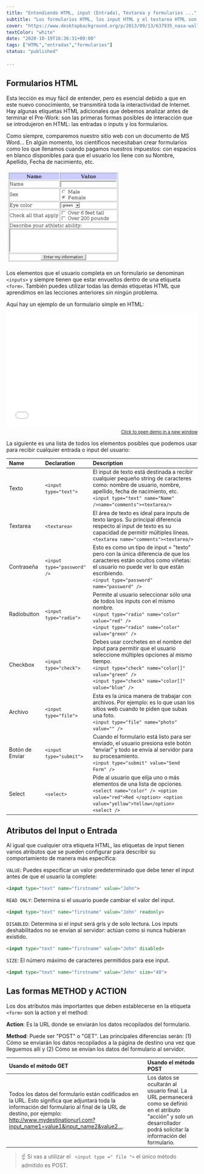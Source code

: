 ```yaml
---
title: "Entendiendo HTML, input (Entrada), Textarea y formularios ..."
subtitle: "Los formularios HTML, los input HTML y el textarea HTML son muy fáciles de entender, y son la ÚNICA manera de crear sitios web interactivos sin AJAX. Estos conceptos muy básicos representan el 90% de todo lo que siempre necesitarás saber sobre formularios ."
cover: "https://www.desktopbackground.org/p/2013/09/13/637935_nasa-wallpapers_1600x1200_h.jpg"
textColor: "white"
date: "2020-10-19T16:36:31+00:00"
tags: ["HTML","entradas","formularios"]
status: "published"

---
```


## Formularios HTML

Esta lección es muy fácil de entender, pero es esencial debido a que en este nuevo conocimiento, se transmitirá toda la interactividad de Internet. Hay algunas etiquetas HTML adicionales que debemos analizar antes de terminar el Pre-Work: son las primeras formas posibles de interacción que se introdujeron en HTML: las entradas o inputs y los formularios.

Como siempre, comparemos nuestro sitio web con un documento de MS Word... En algún momento, los científicos necesitaban crear formularios como los que llenamos cuando pagamos nuestros impuestos: con espacios en blanco disponibles para que el usuario los llene con su Nombre, Apellido, Fecha de nacimiento, etc.

![html textarea html input](../../assets/images/12ff6e40-706f-47ff-9ada-53dada968eaf.png)

Los elementos que el usuario completa en un formulario se denominan `<inputs>` y siempre tienen que estar envueltos dentro de una etiqueta `<form>`. También puedes utilizar todas las demás etiquetas HTML que aprendimos en las lecciones anteriores sin ningún problema.

Aquí hay un ejemplo de un formulario simple en HTML:

<iframe width="100%" height="300" src="//jsfiddle.net/BreatheCode/L62c4yud/1/embedded/html,result/" allowfullscreen="allowfullscreen" allowpaymentrequest frameborder="0"></iframe>

<div align="right"><small><a href="//jsfiddle.net/BreatheCode/L62c4yud/1/embedded/html,result/">Click to open demo in a new window</a></small></div>

La siguiente es una lista de todos los elementos posibles que podemos usar para recibir cualquier entrada o input del usuario:

|**Name**   |**Declaration**   |**Description**   |
|:----------|:-----------------|:-----------------|
|Texto      |`<input type="text">`   |El input de texto está destinada a recibir cualquier pequeño string de caracteres como: nombre de usuario, nombre, apellido, fecha de nacimiento, etc.<br>`<input type="text" name="Name" />name="comments"><textarea/>`   |
|Textarea |`<textarea>`   |El área de texto es ideal para inputs de texto largos. Su principal diferencia respecto al input de texto es su capacidad de permitir múltiples líneas.<br>`<textarea name="comments"><textarea/>`   |
|Contraseña   |`<input type="password" />`   |Esto es como un tipo de input = "texto" pero con la única diferencia de que los caracteres están ocultos como viñetas: el usuario no puede ver lo que están escribiendo.<br>`<input type="password" name="password" />`   |
|Radiobutton   |`<input type="radio">`   |Permite al usuario seleccionar sólo una de todos los inputs con el mismo nombre.<br>`<input type="radio" name="color" value="red" />` <br> `<input type="radio" name="color" value="green" />`   |
|Checkbox   |`<input type="check">`   |Debes usar corchetes en el nombre del input para permitir que el usuario seleccione múltiples opciones al mismo tiempo.<br>`<input type="check" name="color[]" value="green" />`<br> `<input type="check" name="color[]" value="blue" />`   |
|Archivo   |`<input type="file">`   |Esta es la única manera de trabajar con archivos. Por ejemplo: es lo que usan los sitios web cuando te piden que subas una foto.<br>`<input type="file" name="photo" value="" />`   |
|Botón de Enviar   |`<input type="submit">`   |Cuando el formulario está listo para ser enviado, el usuario presiona este botón "enviar" y todo se envía al servidor para su procesamiento.<br>`<input type="submit" value="Send Form" />`   |
|Select |`<select>`   |Pide al usuario que elija uno o más elementos de una lista de opciones.<br>`<select name="color" /> <option value="red">Red </option> <option value="yellow">Yellow</option> <select />`   |

## Atributos del Input o Entrada

Al igual que cualquier otra etiqueta HTML, las etiquetas de input tienen varios atributos que se pueden configurar para describir su comportamiento de manera más específica:

`VALUE`: Puedes especificar un valor predeterminado que debe tener el input antes de que el usuario la complete:

```html
<input type="text" name="firstname" value="John">
```
`READ ONLY`: Determina si el usuario puede cambiar el valor del input.

```html
<input type="text" name="firstname" value="John" readonly>
```

`DISABLED`: Determina si el input será gris y de solo lectura. Los inputs deshabilitados no se envían al servidor: actúan como si nunca hubieran existido.

```html
<input type="text" name="firstname" value="John" disabled>
```

`SIZE`: El número máximo de caracteres permitidos para ese input.

```html
<input type="text" name="firstname" value="John" size="40">
```

## Las formas METHOD y ACTION


Los dos atributos más importantes que deben establecerse en la etiqueta `<form>` son la action y el method:

**Action**: Es la URL donde se enviarán los datos recopilados del formulario.

**Method**: Puede ser "POST" o "GET". Las principales diferencias serán: (1) Cómo se enviarán los datos recopilados a la página de destino una vez que lleguemos allí y (2) Cómo se envían los datos del formulario al servidor.

|**Usando el método GET**   |**Usando el método POST**   |
|:----------------------|:-----------------------|
|Todos los datos del formulario están codificados en la URL. Esto significa que adjuntará toda la información del formulario al final de la URL de destino, por ejemplo: http://www.mydestinationurl.com?input_name1=value1&input_name2&value2….  |Los datos se ocultarán al usuario final. La URL permanecerá como se definió en el atributo "acción" y solo un desarrollador podrá solicitar la información del formulario.   |

> :point_up: Si vas a utilizar el ` <input type =" file ">` el único método admitido es POST.

